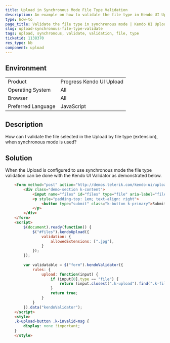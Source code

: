 ```yaml
---
title: Upload in Synchronous Mode File Type Validation 
description: An example on how to validate the file type in Kendo UI Upload when it is in synchronous mode.
type: how-to
page_title: Validate the file type in synchronous mode | Kendo UI Upload
slug: upload-synchronous-file-type-validate
tags: upload, synchronous, validate, validation, file, type
ticketid: 1138370
res_type: kb
component: upload
---
```


## Environment

<table>
 <tr>
  <td>Product</td>
  <td>Progress Kendo UI Upload</td>
 </tr>
 <tr>
  <td>Operating System</td>
  <td>All</td>
 </tr>
 <tr>
  <td>Browser</td>
  <td>All</td>
 </tr>
 <tr>
  <td>Preferred Language</td>
  <td>JavaScript</td>
 </tr>
</table>

## Description

How can I validate the file selected in the Upload by file type (extension), when synchronous mode is used?  

## Solution

When the Upload is configured to use synchronous mode the file type validation can be done with the Kendo UI Validator as demonstrated below.  

```html
    <form method="post" action="http://demos.telerik.com/kendo-ui/upload/submit">
        <div class="demo-section k-content">
            <input name="files" id="files" type="file" aria-label="files" />
            <p style="padding-top: 1em; text-align: right">
                <button type="submit" class="k-button k-primary">Submit</button>
            </p>
        </div>
    </form>
    <script>
        $(document).ready(function() {
            $("#files").kendoUpload({
				validation: {
					allowedExtensions: [".jpg"],
				} 
            });
        });
		
		var validatable = $("form").kendoValidator({
			rules: {
				upload: function(input) {
					if (input[0].type == "file") {
						return (input.closest(".k-upload").find(".k-file").length > 0 && input.closest(".k-upload").find(".k-file-invalid").length == 0);
					}
					return true;
				}
			}
		}).data("kendoValidator");
    </script>
	<style>  
	.k-upload-button .k-invalid-msg {
		display: none !important;
	}
	</style>
```
